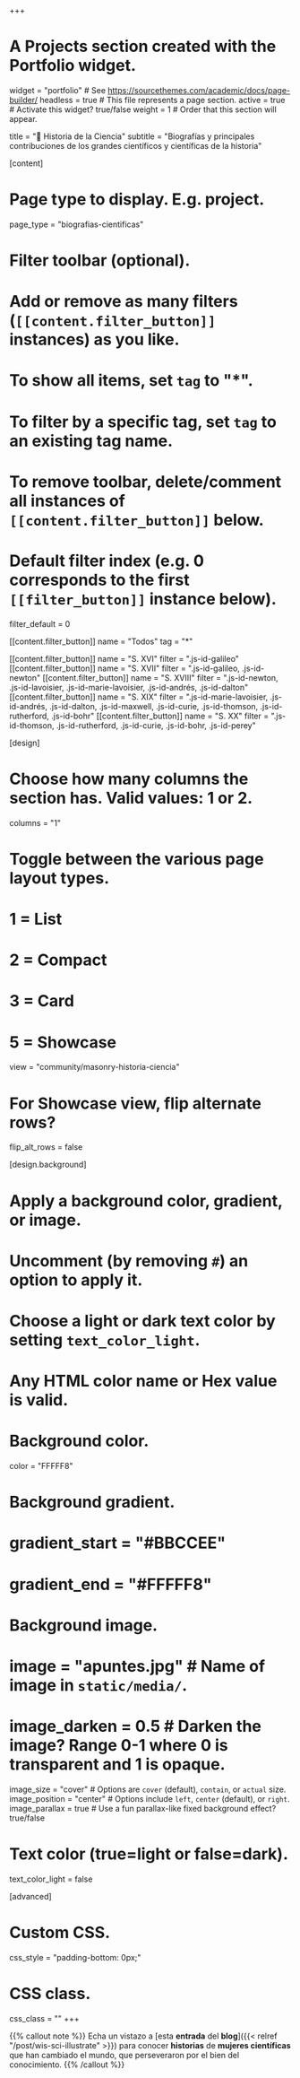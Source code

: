 +++
# A Projects section created with the Portfolio widget.
widget = "portfolio"  # See https://sourcethemes.com/academic/docs/page-builder/
headless = true  # This file represents a page section.
active = true  # Activate this widget? true/false
weight = 1  # Order that this section will appear.

title = "📖 Historia de la Ciencia"
subtitle = "Biografías y principales contribuciones de los grandes científicos y científicas de la historia"

[content]
  # Page type to display. E.g. project.
  page_type = "biografias-cientificas"

  # Filter toolbar (optional).
  # Add or remove as many filters (`[[content.filter_button]]` instances) as you like.
  # To show all items, set `tag` to "*".
  # To filter by a specific tag, set `tag` to an existing tag name.
  # To remove toolbar, delete/comment all instances of `[[content.filter_button]]` below.

  # Default filter index (e.g. 0 corresponds to the first `[[filter_button]]` instance below).
  filter_default = 0

  [[content.filter_button]]
    name = "Todos"
    tag = "*"

  [[content.filter_button]]
    name = "S. XVI"
    filter = ".js-id-galileo"
  [[content.filter_button]]
    name = "S. XVII"
    filter = ".js-id-galileo, .js-id-newton"
  [[content.filter_button]]
    name = "S. XVIII"
    filter = ".js-id-newton, .js-id-lavoisier, .js-id-marie-lavoisier, .js-id-andrés, .js-id-dalton"
  [[content.filter_button]]
    name = "S. XIX"
    filter = ".js-id-marie-lavoisier, .js-id-andrés, .js-id-dalton, .js-id-maxwell, .js-id-curie, .js-id-thomson, .js-id-rutherford, .js-id-bohr"
   [[content.filter_button]]
    name = "S. XX"
    filter = ".js-id-thomson, .js-id-rutherford, .js-id-curie, .js-id-bohr, .js-id-perey"

[design]
  # Choose how many columns the section has. Valid values: 1 or 2.
  columns = "1"

  # Toggle between the various page layout types.
  #   1 = List
  #   2 = Compact
  #   3 = Card
  #   5 = Showcase
  view = "community/masonry-historia-ciencia"

  # For Showcase view, flip alternate rows?
  flip_alt_rows = false

[design.background]
  # Apply a background color, gradient, or image.
  #   Uncomment (by removing `#`) an option to apply it.
  #   Choose a light or dark text color by setting `text_color_light`.
  #   Any HTML color name or Hex value is valid.

  # Background color.
  color = "FFFFF8"

  # Background gradient.
  # gradient_start = "#BBCCEE"
  # gradient_end = "#FFFFF8"

  # Background image.
  # image = "apuntes.jpg"  # Name of image in `static/media/`.
  # image_darken = 0.5  # Darken the image? Range 0-1 where 0 is transparent and 1 is opaque.
  image_size = "cover"  #  Options are `cover` (default), `contain`, or `actual` size.
  image_position = "center"  # Options include `left`, `center` (default), or `right`.
  image_parallax = true  # Use a fun parallax-like fixed background effect? true/false

  # Text color (true=light or false=dark).
  text_color_light = false

[advanced]
 # Custom CSS.
 css_style = "padding-bottom: 0px;"

 # CSS class.
 css_class = ""
+++

{{% callout note %}}
Echa un vistazo a [esta **entrada** del **blog**]({{< relref "/post/wis-sci-illustrate" >}}) para conocer **historias** de **mujeres científicas** que han cambiado el mundo, que perseveraron por el bien del conocimiento.
{{% /callout %}}